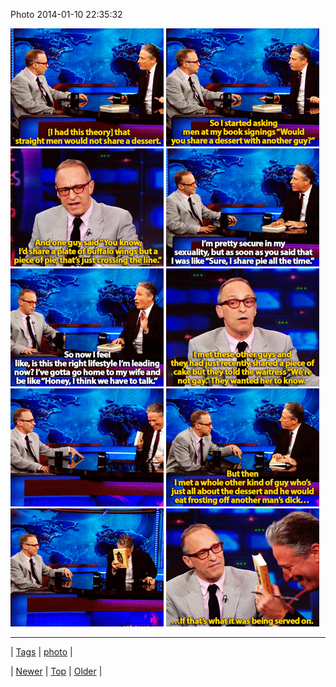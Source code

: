 <!--
title: Photo 2014-01-10 22
date: 2020-06-28T15:27:00.244Z
tags: photo
-->


Photo 2014-01-10 22:35:32

![](72907657931-0.gif)
![](72907657931-1.gif)
![](72907657931-2.gif)
![](72907657931-3.gif)
![](72907657931-4.gif)
![](72907657931-5.gif)
![](72907657931-6.gif)
![](72907657931-7.gif)
![](72907657931-8.gif)
![](72907657931-9.gif)

<!--BOTTOM-POST-NAVIGATION-->
---

| [Tags](tags.md) | [photo](tag-photo.md) |

| [Newer](72906198442.md) | [Top](index.md) | [Older](72915936811.md) |